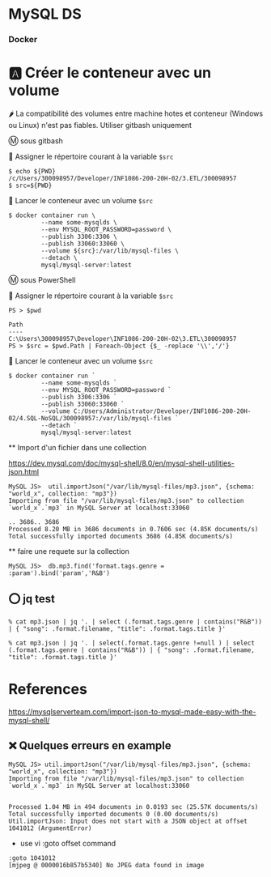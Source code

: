 # MySQL DS

### Docker


# :a: Créer le conteneur avec un volume

🌶️ La compatibilité des volumes entre machine hotes et conteneur (Windows ou Linux) n'est pas fiables. Utiliser gitbash uniquement

:m: sous gitbash 

:pushpin: Assigner le répertoire courant à la variable `$src`

```
$ echo ${PWD}
/c/Users/300098957/Developer/INF1086-200-20H-02/3.ETL/300098957
$ src=${PWD}
```

:pushpin: Lancer le conteneur avec un volume `$src`

```
$ docker container run \
         --name some-mysqlds \
         --env MYSQL_ROOT_PASSWORD=password \
         --publish 3306:3306 \
         --publish 33060:33060 \
         --volume ${src}:/var/lib/mysql-files \
         --detach \
         mysql/mysql-server:latest
```

:m: sous PowerShell

:pushpin: Assigner le répertoire courant à la variable `$src`

```
PS > $pwd

Path
----
C:\Users\300098957\Developer\INF1086-200-20H-02\3.ETL\300098957
PS > $src = $pwd.Path | Foreach-Object {$_ -replace '\\','/'}
```
:pushpin: Lancer le conteneur avec un volume `$src`

```
$ docker container run `
         --name some-mysqlds `
         --env MYSQL_ROOT_PASSWORD=password `
         --publish 3306:3306 `
         --publish 33060:33060 `
         --volume C:/Users/Administrator/Developer/INF1086-200-20H-02/4.SQL-NoSQL/300098957:/var/lib/mysql-files `
         --detach `
         mysql/mysql-server:latest
```

** Import d'un fichier dans une collection

https://dev.mysql.com/doc/mysql-shell/8.0/en/mysql-shell-utilities-json.html

```
MySQL JS>  util.importJson("/var/lib/mysql-files/mp3.json", {schema: "world_x", collection: "mp3"})
Importing from file "/var/lib/mysql-files/mp3.json" to collection `world_x`.`mp3` in MySQL Server at localhost:33060

.. 3686.. 3686
Processed 8.20 MB in 3686 documents in 0.7606 sec (4.85K documents/s)
Total successfully imported documents 3686 (4.85K documents/s)
```

** faire une requete sur la collection


```
MySQL JS>  db.mp3.find('format.tags.genre = :param').bind('param','R&B')
```



## :o: jq test

```
% cat mp3.json | jq '. | select (.format.tags.genre | contains("R&B")) | { "song": .format.filename, "title": .format.tags.title }'
```

```
% cat mp3.json | jq '. | select(.format.tags.genre !=null ) | select (.format.tags.genre | contains("R&B")) | { "song": .format.filename, "title": .format.tags.title }'
```
# References

https://mysqlserverteam.com/import-json-to-mysql-made-easy-with-the-mysql-shell/





## :x: Quelques erreurs en example


```
MySQL JS> util.importJson("/var/lib/mysql-files/mp3.json", {schema: "world_x", collection: "mp3"})
Importing from file "/var/lib/mysql-files/mp3.json" to collection `world_x`.`mp3` in MySQL Server at localhost:33060


Processed 1.04 MB in 494 documents in 0.0193 sec (25.57K documents/s)
Total successfully imported documents 0 (0.00 documents/s)
Util.importJson: Input does not start with a JSON object at offset 1041012 (ArgumentError)
```

* use vi :goto offset command

```
:goto 1041012
[mjpeg @ 0000016b857b5340] No JPEG data found in image
```

